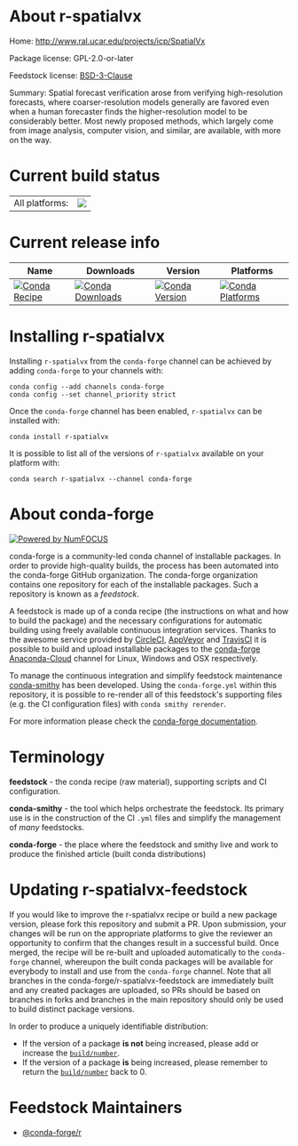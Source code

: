 About r-spatialvx
=================

Home: http://www.ral.ucar.edu/projects/icp/SpatialVx

Package license: GPL-2.0-or-later

Feedstock license: [BSD-3-Clause](https://github.com/conda-forge/r-spatialvx-feedstock/blob/master/LICENSE.txt)

Summary: Spatial forecast verification arose from verifying high-resolution forecasts, where coarser-resolution models generally are favored even when a human forecaster finds the higher-resolution model to be considerably better.  Most newly proposed methods, which largely come from image analysis, computer vision, and similar, are available, with more on the way.

Current build status
====================


<table><tr><td>All platforms:</td>
    <td>
      <a href="https://dev.azure.com/conda-forge/feedstock-builds/_build/latest?definitionId=5290&branchName=master">
        <img src="https://dev.azure.com/conda-forge/feedstock-builds/_apis/build/status/r-spatialvx-feedstock?branchName=master">
      </a>
    </td>
  </tr>
</table>

Current release info
====================

| Name | Downloads | Version | Platforms |
| --- | --- | --- | --- |
| [![Conda Recipe](https://img.shields.io/badge/recipe-r--spatialvx-green.svg)](https://anaconda.org/conda-forge/r-spatialvx) | [![Conda Downloads](https://img.shields.io/conda/dn/conda-forge/r-spatialvx.svg)](https://anaconda.org/conda-forge/r-spatialvx) | [![Conda Version](https://img.shields.io/conda/vn/conda-forge/r-spatialvx.svg)](https://anaconda.org/conda-forge/r-spatialvx) | [![Conda Platforms](https://img.shields.io/conda/pn/conda-forge/r-spatialvx.svg)](https://anaconda.org/conda-forge/r-spatialvx) |

Installing r-spatialvx
======================

Installing `r-spatialvx` from the `conda-forge` channel can be achieved by adding `conda-forge` to your channels with:

```
conda config --add channels conda-forge
conda config --set channel_priority strict
```

Once the `conda-forge` channel has been enabled, `r-spatialvx` can be installed with:

```
conda install r-spatialvx
```

It is possible to list all of the versions of `r-spatialvx` available on your platform with:

```
conda search r-spatialvx --channel conda-forge
```


About conda-forge
=================

[![Powered by
NumFOCUS](https://img.shields.io/badge/powered%20by-NumFOCUS-orange.svg?style=flat&colorA=E1523D&colorB=007D8A)](https://numfocus.org)

conda-forge is a community-led conda channel of installable packages.
In order to provide high-quality builds, the process has been automated into the
conda-forge GitHub organization. The conda-forge organization contains one repository
for each of the installable packages. Such a repository is known as a *feedstock*.

A feedstock is made up of a conda recipe (the instructions on what and how to build
the package) and the necessary configurations for automatic building using freely
available continuous integration services. Thanks to the awesome service provided by
[CircleCI](https://circleci.com/), [AppVeyor](https://www.appveyor.com/)
and [TravisCI](https://travis-ci.com/) it is possible to build and upload installable
packages to the [conda-forge](https://anaconda.org/conda-forge)
[Anaconda-Cloud](https://anaconda.org/) channel for Linux, Windows and OSX respectively.

To manage the continuous integration and simplify feedstock maintenance
[conda-smithy](https://github.com/conda-forge/conda-smithy) has been developed.
Using the ``conda-forge.yml`` within this repository, it is possible to re-render all of
this feedstock's supporting files (e.g. the CI configuration files) with ``conda smithy rerender``.

For more information please check the [conda-forge documentation](https://conda-forge.org/docs/).

Terminology
===========

**feedstock** - the conda recipe (raw material), supporting scripts and CI configuration.

**conda-smithy** - the tool which helps orchestrate the feedstock.
                   Its primary use is in the construction of the CI ``.yml`` files
                   and simplify the management of *many* feedstocks.

**conda-forge** - the place where the feedstock and smithy live and work to
                  produce the finished article (built conda distributions)


Updating r-spatialvx-feedstock
==============================

If you would like to improve the r-spatialvx recipe or build a new
package version, please fork this repository and submit a PR. Upon submission,
your changes will be run on the appropriate platforms to give the reviewer an
opportunity to confirm that the changes result in a successful build. Once
merged, the recipe will be re-built and uploaded automatically to the
`conda-forge` channel, whereupon the built conda packages will be available for
everybody to install and use from the `conda-forge` channel.
Note that all branches in the conda-forge/r-spatialvx-feedstock are
immediately built and any created packages are uploaded, so PRs should be based
on branches in forks and branches in the main repository should only be used to
build distinct package versions.

In order to produce a uniquely identifiable distribution:
 * If the version of a package **is not** being increased, please add or increase
   the [``build/number``](https://docs.conda.io/projects/conda-build/en/latest/resources/define-metadata.html#build-number-and-string).
 * If the version of a package **is** being increased, please remember to return
   the [``build/number``](https://docs.conda.io/projects/conda-build/en/latest/resources/define-metadata.html#build-number-and-string)
   back to 0.

Feedstock Maintainers
=====================

* [@conda-forge/r](https://github.com/conda-forge/r/)

